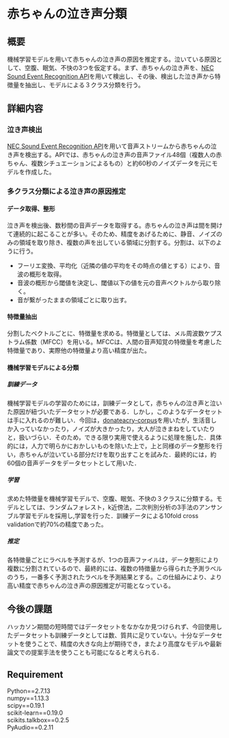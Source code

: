 # 赤ちゃんの泣き声分類

## 概要
機械学習モデルを用いて赤ちゃんの泣き声の原因を推定する。泣いている原因として、空腹、眠気、不快の3つを仮定する。まず、赤ちゃんの泣き声を、[NEC Sound Event Recognition API](https://www6.arche.blue/portal/)を用いて検出し、その後、検出した泣き声から特徴量を抽出し、モデルによる３クラス分類を行う。

## 詳細内容
### 泣き声検出
[NEC Sound Event Recognition API](https://www6.arche.blue/portal/)を用いて音声ストリームから赤ちゃんの泣き声を検出する。APIでは、赤ちゃんの泣き声の音声ファイル48個（複数人の赤ちゃん、複数シチュエーションによるもの）と約60秒のノイズデータを元にモデルを作成した。

### 多クラス分類による泣き声の原因推定
#### データ取得、整形
泣き声を検出後、数秒間の音声データを取得する。赤ちゃんの泣き声は間を開けて連続的に起こることが多い。そのため、精度をあげるために、静音、ノイズのみの領域を取り除き、複数の声を出している領域に分割する。分割は、以下のように行う。
- フーリエ変換、平均化（近隣の値の平均をその時点の値とする）により、音波の概形を取得。
- 音波の概形から閾値を決定し、閾値以下の値を元の音声ベクトルから取り除く。
- 音が繋がったままの領域ごとに取り出す。

#### 特徴量抽出
分割したベクトルごとに、特徴量を求める。特徴量としては、メル周波数ケプストラム係数（MFCC）を用いる。MFCCは、人間の音声知覚の特徴量を考慮した特徴量であり、実際他の特徴量より高い精度が出た。

#### 機械学習モデルによる分類
##### 訓練データ
機械学習モデルの学習のためには，訓練データとして，赤ちゃんの泣き声と泣いた原因が紐づいたデータセットが必要である．しかし，このようなデータセットは手に入れるのが難しい．今回は，[donateacry-corpus](https://github.com/gveres/donateacry-corpus)を用いたが，生活音しか入っていなかったり，ノイズが大きかったり，大人が泣きまねをしていたりと，扱いづらい．そのため，できる限り実用で使えるように処理を施した．具体的には，人力で明らかにおかしいものを除いた上で，上と同様のデータ整形を行い，赤ちゃんが泣いている部分だけを取り出すことを試みた．最終的には，約60個の音声データをデータセットとして用いた．
##### 学習
求めた特徴量を機械学習モデルで、空腹、眠気、不快の３クラスに分類する。モデルとしては、ランダムフォレスト，k近傍法，二次判別分析の3手法のアンサンブル学習モデルを採用し,学習を行った．訓練データによる10fold cross validationで約70%の精度であった。
##### 推定
各特徴量ごとにラベルを予測するが、1つの音声ファイルは，データ整形により複数に分割されているので、最終的には、複数の特徴量から得られた予測ラベルのうち，一番多く予測されたラベルを予測結果とする。この仕組みにより、より高い精度で赤ちゃんの泣き声の原因推定が可能となっている。

## 今後の課題
ハッカソン期間の短時間ではデータセットをなかなか見つけられず、今回使用したデータセットも訓練データとしては数、質共に足りていない。十分なデータセットを使うことで、精度の大きな向上が期待でき，またより高度なモデルや最新論文での提案手法を使うことも可能になると考えられる．

## Requirement
Python==2.7.13 <br>
numpy==1.13.3 <br>
scipy==0.19.1 <br>
scikit-learn==0.19.0 <br>
scikits.talkbox==0.2.5 <br>
PyAudio==0.2.11
